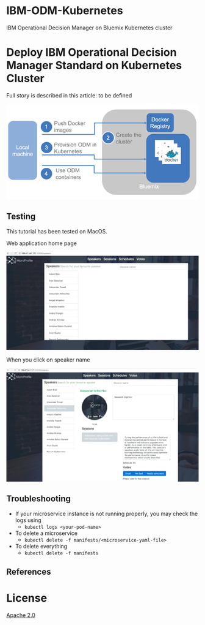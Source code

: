 # IBM-ODM-Kubernetes
IBM Operational Decision Manager on Bluemix Kubernetes cluster

#  Deploy IBM Operational Decision Manager Standard on Kubernetes Cluster

Full story is described in this article: to be defined

![Flow](../images/ODMinKubernetes-Flow.png)

## Testing
This tutorial has been tested on MacOS.

Web application home page

![Web-app Home Page](images/ui1.png)

When you click on speaker name

![Speaker Info](images/ui2.png)

## Troubleshooting

* If your microservice instance is not running properly, you may check the logs using
	* `kubectl logs <your-pod-name>`
* To delete a microservice
	* `kubectl delete -f manifests/<microservice-yaml-file>`
* To delete everything
	* `kubectl delete -f manifests`

## References

# License
[Apache 2.0](LICENSE)

